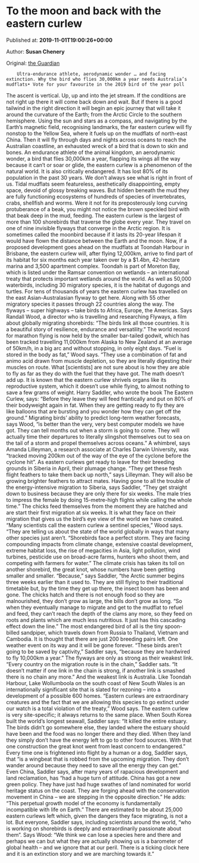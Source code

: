 
# To the moon and back with the eastern curlew

Published at: **2019-11-01T19:00:26+00:00**

Author: **Susan Chenery**

Original: [the Guardian](https://www.theguardian.com/environment/2019/nov/02/to-the-moon-and-back-with-the-eastern-curlew)


        Ultra-endurance athlete, aerodynamic wonder … and facing extinction. Why the bird who flies 30,000km a year needs Australia’s mudflats• Vote for your favourite in the 2019 bird of the year poll
      
The ascent is vertical. Up, up and into the jet stream. If the conditions are not right up there it will come back down and wait. But if there is a good tailwind in the right direction it will begin an epic journey that will take it around the curvature of the Earth; from the Arctic Circle to the southern hemisphere.
Using the sun and stars as a compass, and navigating by the Earth’s magnetic field, recognising landmarks, the far eastern curlew will fly nonstop to the Yellow Sea, where it fuels up on the mudflats of north-east China.
Then it will fly through days and nights across oceans to reach the Australian coastline, an exhausted wreck of a bird that is down to skin and bones. An endurance athlete of the animal kingdom, an aerodynamic wonder, a bird that flies 30,000km a year, flapping its wings all the way because it can’t or soar or glide, the eastern curlew is a phenomenon of the natural world. It is also critically endangered. It has lost 80% of its population in the past 30 years.
We don’t always see what is right in front of us. Tidal mudflats seem featureless, aesthetically disappointing, empty space, devoid of glossy breaking waves. But hidden beneath the mud they are fully functioning ecosystems of hundreds of species of invertebrates, crabs, shellfish and worms. Were it not for its preposterously long curving protuberance of a beak, you might not notice the brown speckled bird with that beak deep in the mud, feeding. The eastern curlew is the largest of more than 100 shorebirds that traverse the globe every year. They travel on one of nine invisible flyways that converge in the Arctic region. It is sometimes called the moonbird because if it lasts its 20-year lifespan it would have flown the distance between the Earth and the moon.
Now, if a proposed development goes ahead on the mudflats at Toondah Harbour in Brisbane, the eastern curlew will, after flying 12,000km, arrive to find part of its habitat for six months each year taken over by a $1.4bn, 42-hectare marina and 3,500 apartment complex.
Toondah is part of Moreton Bay, which is listed under the Ramsar convention on wetlands – an international treaty that protects important wetlands around the world. As well as 50,000 waterbirds, including 30 migratory species, it is the habitat of dugongs and turtles.
For tens of thousands of years the eastern curlew has travelled on the east Asian-Australasian flyway to get here. Along with 55 other migratory species it passes through 22 countries along the way. The flyways – super highways – take birds to Africa, Europe, the Americas. Says Randall Wood, a director who is travelling and researching Flyways, a film about globally migrating shorebirds: “The birds link all those countries. It is a beautiful story of resilience, endurance and versatility.”
The world record for marathon flying is now held by the smaller bar-tailed godwit, which has been tracked travelling 11,000km from Alaska to New Zealand at an average of 50km/h, in a big arc and without stopping, in only eight days.
“Fuel is stored in the body as fat,” Wood says. “They use a combination of fat and animo acid drawn from muscle depletion, so they are literally digesting their muscles on route. What [scientists] are not sure about is how they are able to fly as far as they do with the fuel that they have got. The math doesn’t add up.
It is known that the eastern curlew shrivels organs like its reproductive system, which it doesn’t use while flying, to almost nothing to save a few grams of weight. Harry Saddler, who wrote the book The Eastern Curlew, says: “Before they leave they will feed frantically and put on 80% of their bodyweight again in fat. When they are getting ready to fly they are like balloons that are bursting and you wonder how they can get off the ground.”
Migrating birds’ ability to predict long-term weather forecasts, says Wood, “is better than the very, very best computer models we have got. They can tell months out when a storm is going to come. They will actually time their departures to literally slingshot themselves out to sea on the tail of a storm and propel themselves across oceans.”
A whimbrel, says Amanda Lilleyman, a research associate at Charles Darwin University, was “tracked moving 200km out of the way of the eye of the cyclone before the cyclone hit”.
As eastern curlews get ready to leave for their breeding grounds in Siberia in April, their plumage change. “They get these fresh flight feathers to take them back up north,” says Lilleyman. They will also be growing brighter feathers to attract mates. Having gone to all the trouble of the energy-intensive migration to Siberia, says Saddler, “They get straight down to business because they are only there for six weeks. The male tries to impress the female by doing 15-metre-high flights while calling the whole time.” The chicks feed themselves from the moment they are hatched and are start their first migration at six weeks.
It is what they face on their migration that gives us the bird’s eye view of the world we have created. “Many scientists call the eastern curlew a sentinel species,” Wood says. “They are telling us about the state of the world globally in ways that many other species just aren’t.
“Shorebirds face a perfect storm. They are facing compounding impacts from climate change, extensive coastal development, extreme habitat loss, the rise of megacities in Asia, light pollution, wind turbines, pesticide use on broad-acre farms, hunters who shoot them, and competing with farmers for water.”
The climate crisis has taken its toll on another shorebird, the great knot, whose numbers have been getting smaller and smaller. “Because,” says Saddler, “the Arctic summer begins three weeks earlier than it used to. They are still flying to their traditional timetable but, by the time they get up there, the insect boom has been and gone. The chicks hatch and there is not enough food so they are malnourished, they don’t grow as large, the bills don’t grow as long.
“So when they eventually manage to migrate and get to the mudflat to refuel and feed, they can’t reach the depth of the clams any more, so they feed on roots and plants which are much less nutritious. It just has this cascading effect down the line.”
The most endangered bird of all is the tiny spoon-billed sandpiper, which travels down from Russia to Thailand, Vietnam and Cambodia. It is thought that there are just 200 breeding pairs left. One weather event on its way and it will be gone forever. “These birds aren’t going to be saved by captivity,” Saddler says, “because they are hardwired to fly 10,000km a year.”
The flyways are only as strong as their weakest link. “Every country on the migration route is in the chain,” Saddler sats. “It doesn’t matter if one link in the chain is strong, if another link is smashed there is no chain any more.”
And the weakest link is Australia. Like Toondah Harbour, Lake Wollumboola on the south coast of New South Wales is an internationally significant site that is slated for rezoning – into a development of a possible 600 homes.
“Eastern curlews are extraordinary creatures and the fact that we are allowing this species to go extinct under our watch is a total violation of the treaty,” Wood says. The eastern curlew is very site-specific; it always returns to the same place.
When South Korea built the world’s longest seawall, Saddler says: “It killed the entire estuary. The birds didn’t go somewhere else, they landed where the estuary should have been and the food was no longer there and they died. When they land they simply don’t have the energy left to go to other food sources. With that one construction the great knot went from least concern to endangered.”
Every time one is frightened into flight by a human or a dog, Saddler says, that “is a wingbeat that is robbed from the upcoming migration. They don’t wander around because they need to save all the energy they can get.”
Even China, Saddler says, after many years of rapacious development and land reclamation, has “had a huge turn of attitude. China has got a new green policy. They have just had huge swathes of land nominated for world heritage status on the coast. They are forging ahead with the conservation movement in China – we are stepping in the opposite direction.”
He adds: “This perpetual growth model of the economy is fundamentally incompatible with life on Earth.”
There are estimated to be about 25,000 eastern curlews left which, given the dangers they face migrating, is not a lot. But everyone, Saddler says, including scientists around the world, “who is working on shorebirds is deeply and extraordinarily passionate about them”.
Says Wood: “We think we can lose a species here and there and perhaps we can but what they are actually showing us is a barometer of global health – and we ignore that at our peril. There is a ticking clock here and it is an extinction story and we are marching towards it.”
